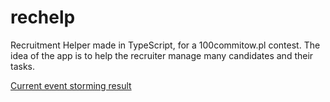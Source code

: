 # rechelp

Recruitment Helper made in TypeScript, for a 100commitow.pl contest. The idea of the app is to help the recruiter manage many candidates and their tasks.

[Current event storming result](https://link.excalidraw.com/readonly/KAcABOalBR9Ed2CimIhb)
